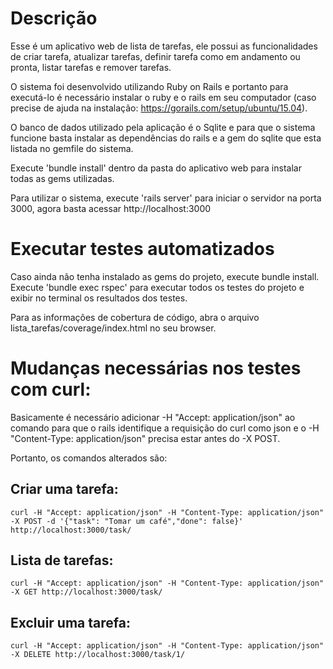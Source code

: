 # Descrição

Esse é um aplicativo web de lista de tarefas, ele possui as funcionalidades de criar tarefa, atualizar tarefas, definir tarefa como em andamento ou pronta, listar tarefas e remover tarefas.

O sistema foi desenvolvido utilizando Ruby on Rails e portanto para executá-lo é necessário instalar o ruby e o rails em seu computador (caso precise de ajuda na instalação: https://gorails.com/setup/ubuntu/15.04).

O banco de dados utilizado pela aplicação é o Sqlite e para que o sistema funcione basta instalar as dependências do rails e a gem do sqlite que esta listada no gemfile do sistema.

Execute 'bundle install' dentro da pasta do aplicativo web para instalar todas as gems utilizadas.

Para utilizar o sistema, execute 'rails server' para iniciar o servidor na porta 3000, agora basta acessar http://localhost:3000

# Executar testes automatizados

Caso ainda não tenha instalado as gems do projeto, execute bundle install.
Execute 'bundle exec rspec' para executar todos os testes do projeto e exibir no terminal os resultados dos testes.

Para as informações de cobertura de código, abra o arquivo lista_tarefas/coverage/index.html no seu browser.

# Mudanças necessárias nos testes com curl:

Basicamente é necessário adicionar -H "Accept: application/json" ao comando para que o rails identifique a requisição do curl como json e o -H "Content-Type: application/json" precisa estar antes do -X POST.

Portanto, os comandos alterados são:

## Criar uma tarefa:

    curl -H "Accept: application/json" -H "Content-Type: application/json" -X POST -d '{"task": "Tomar um café","done": false}' http://localhost:3000/task/

## Lista de tarefas:

    curl -H "Accept: application/json" -H "Content-Type: application/json" -X GET http://localhost:3000/task/

## Excluir uma tarefa:

    curl -H "Accept: application/json" -H "Content-Type: application/json" -X DELETE http://localhost:3000/task/1/
